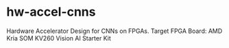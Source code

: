 # hw-accel-cnns
Hardware Accelerator Design for CNNs on FPGAs.
Target FPGA Board: AMD Kria SOM KV260 Vision AI Starter Kit
